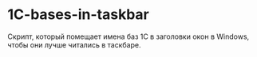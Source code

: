 # 1C-bases-in-taskbar
Скрипт, который помещает имена баз 1С в заголовки окон в Windows, чтобы они лучше читались в таскбаре. 
